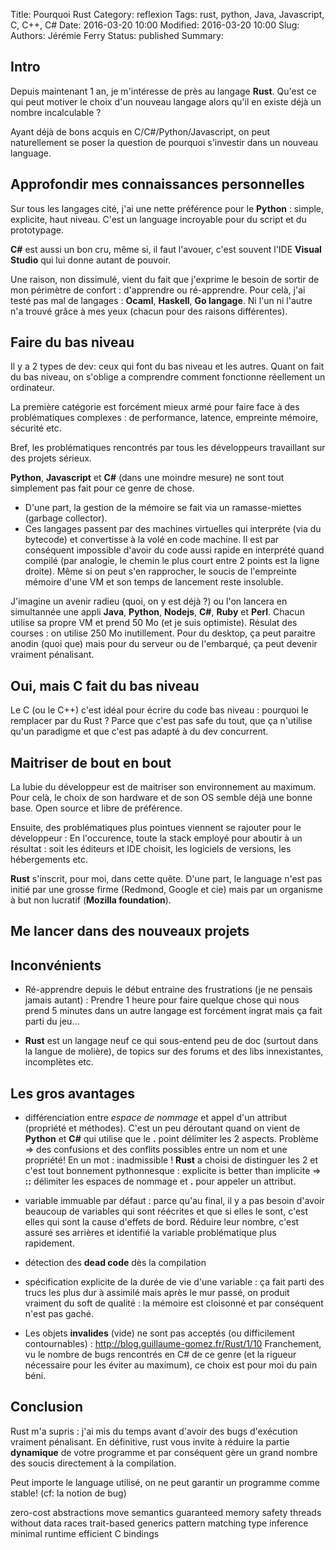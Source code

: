 Title: Pourquoi Rust
Category: reflexion
Tags: rust, python, Java, Javascript, C, C++, C#
Date: 2016-03-20 10:00
Modified: 2016-03-20 10:00
Slug: 
Authors: Jérémie Ferry
Status: published
Summary:

## Intro

Depuis maintenant 1 an, je m'intéresse de près au langage **Rust**.
Qu'est ce qui peut motiver le choix d'un nouveau langage alors qu'il en existe déjà un nombre incalculable ?

Ayant déjà de bons acquis en C/C#/Python/Javascript, on peut naturellement se poser la question de pourquoi s'investir dans un nouveau language.

## Approfondir mes connaissances personnelles

Sur tous les langages cité, j'ai une nette préférence pour le **Python** : simple, explicite, haut niveau.
C'est un language incroyable pour du script et du prototypage.

**C#** est aussi un bon cru, même si, il faut l'avouer, c'est souvent l'IDE **Visual Studio** qui lui donne autant de pouvoir.

Une raison, non dissimulé, vient du fait que j'exprime le besoin de sortir de mon périmètre de confort : d'apprendre ou ré-apprendre.
Pour celà, j'ai testé pas mal de langages : **Ocaml**, **Haskell**, **Go langage**.
Ni l'un ni l'autre n'a trouvé grâce à mes yeux (chacun pour des raisons différentes).

## Faire du bas niveau

Il y a 2 types de dev: ceux qui font du bas niveau et les autres.
Quant on fait du bas niveau, on s'oblige a comprendre comment fonctionne réellement un ordinateur.

La première catégorie est forcément mieux armé pour faire face à des problématiques complexes : de performance, latence, empreinte mémoire, sécurité etc.

Bref, les problématiques rencontrés par tous les développeurs travaillant sur des projets sérieux.

**Python**, **Javascript** et **C#** (dans une moindre mesure) ne sont tout simplement pas fait pour ce genre de chose.
* D'une part, la gestion de la mémoire se fait via un ramasse-miettes (garbage collector).
* Ces langages passent par des machines virtuelles qui interpréte (via du bytecode) et convertisse à la volé en code machine.
Il est par conséquent impossible d'avoir du code aussi rapide en interprété quand compilé (par analogie, le chemin le plus court entre 2 points est la ligne droite). 
Même si on peut s'en rapprocher, le soucis de l'empreinte mémoire d'une VM et son temps de lancement reste insoluble.

J'imagine un avenir radieu (quoi, on y est déjà ?) ou l'on lancera en simultannée une appli **Java**, **Python**, **Nodejs**, **C#**, **Ruby** et **Perl**.
Chacun utilise sa propre VM et prend 50 Mo (et je suis optimiste).
Résulat des courses : on utilise 250 Mo inutillement.
Pour du desktop, ça peut paraitre anodin (quoi que) mais pour du serveur ou de l'embarqué, ça peut devenir vraiment pénalisant.

## Oui, mais C fait du bas niveau

Le C (ou le C++) c'est idéal pour écrire du code bas niveau : pourquoi le remplacer par du Rust ?
Parce que c'est pas safe du tout, que ça n'utilise qu'un paradigme et que c'est pas adapté à du dev concurrent.

## Maitriser de bout en bout

La lubie du développeur est de maitriser son environnement au maximum.
Pour celà, le choix de son hardware et de son OS semble déjà une bonne base.
Open source et libre de préférence.

Ensuite, des problématiques plus pointues viennent se rajouter pour le développeur : 
En l'occurence, toute la stack employé pour aboutir à un résultat : soit les éditeurs et IDE choisit, les logiciels de versions, les hébergements etc.

**Rust** s'inscrit, pour moi,  dans cette quête.
D'une part, le language n'est pas initié par une grosse firme (Redmond, Google et cie) mais par un organisme à but non lucratif (**Mozilla foundation**).

## Me lancer dans des nouveaux projets

## Inconvénients

- Ré-apprendre depuis le début entraine des frustrations (je ne pensais jamais autant) :
Prendre 1 heure pour faire quelque chose qui nous prend 5 minutes dans un autre langage est forcément ingrat mais ça fait parti du jeu...

- **Rust** est un langage neuf ce qui sous-entend peu de doc (surtout dans la langue de molière), de topics sur des forums et des libs innexistantes, incomplètes etc.

## Les gros avantages

- différenciation entre *espace de nommage* et appel d'un attribut (propriété et méthodes).
C'est un peu déroutant quand on vient de **Python** et **C#** qui utilise que le **.** point délimiter les 2 aspects.
Problème => des confusions et des conflits possibles entre un nom et une propriété! En un mot : inadmissible !
**Rust** a choisi de distinguer les 2 et c'est tout bonnement pythonnesque : explicite is better than implicite => **::** délimiter les espaces de nommage et **.** pour appeler un attribut.

- variable immuable par défaut : parce qu'au final, il y a pas besoin d'avoir beaucoup de variables qui sont réécrites et que si elles le sont, c'est elles qui sont la cause d'effets de bord.
Réduire leur nombre, c'est assuré ses arrières et identifié la variable problématique plus rapidement.

- détection des **dead code** dès la compilation

- spécification explicite de la durée de vie d'une variable : ça fait parti des trucs les plus dur à assimilé mais après le mur passé, on produit vraiment du soft de qualité : la mémoire est cloisonné et par conséquent n'est pas gaché.

- Les objets **invalides** (vide) ne sont pas acceptés (ou difficilement contournables) : http://blog.guillaume-gomez.fr/Rust/1/10
Franchement, vu le nombre de bugs rencontrés en C# de ce genre (et la rigueur nécessaire pour les éviter au maximum), ce choix est pour moi du pain béni.

## Conclusion

Rust m'a supris : j'ai mis du temps avant d'avoir des bugs d'exécution vraiment pénalisant.
En définitive, rust vous invite à réduire la partie **dynamique** de votre programme et par conséquent gère un grand nombre des soucis directement à la compilation.

Peut importe le language utilisé, on ne peut garantir un programme comme stable! (cf: la notion de bug)

zero-cost abstractions
move semantics
guaranteed memory safety
threads without data races
trait-based generics
pattern matching
type inference
minimal runtime
efficient C bindings